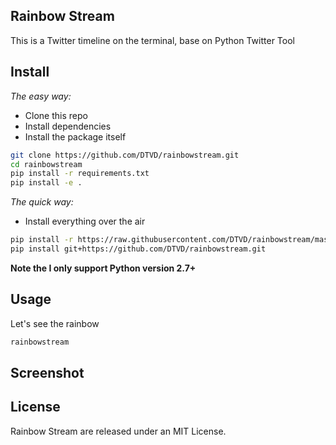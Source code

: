 ## Rainbow Stream
This is a Twitter timeline on the terminal, base on Python Twitter Tool

## Install
*The easy way:*
* Clone this repo
* Install dependencies
* Install the package itself

```bash
git clone https://github.com/DTVD/rainbowstream.git
cd rainbowstream
pip install -r requirements.txt
pip install -e .
```
*The quick way:*
* Install everything over the air

```bash
pip install -r https://raw.githubusercontent.com/DTVD/rainbowstream/master/requirements.txt
pip install git+https://github.com/DTVD/rainbowstream.git
```
**Note the I only support Python version 2.7+**

## Usage
Let's see the rainbow
```bash
rainbowstream
```

## Screenshot


## License
Rainbow Stream are released under an MIT License.
